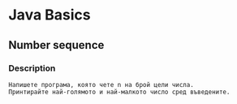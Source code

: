 # Java Basics

## Number sequence

### Description

    Напишете програма, която чете n на брой цели числа. 
    Принтирайте най-голямото и най-малкото число сред въведените.